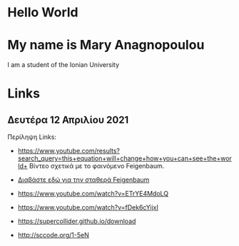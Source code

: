 # Hello World
# My name is Mary Anagnopoulou
I am a student of the Ionian University
# Links 
## Δευτέρα 12 Απριλίου 2021
Περίληψη Links:

- https://www.youtube.com/results?search_query=this+equation+will+change+how+you+can+see+the+world+ Βίντεο σχετικά με το φαινόμενο Feigenbaum.

- [Διαβάστε εδώ για την σταθερά Feigenbaum](https://en.wikipedia.org/wiki/Feigenbaum_constants)

- https://www.youtube.com/watch?v=ETrYE4MdoLQ

- https://www.youtube.com/watch?v=fDek6cYijxI

- https://supercollider.github.io/download

- http://sccode.org/1-5eN
